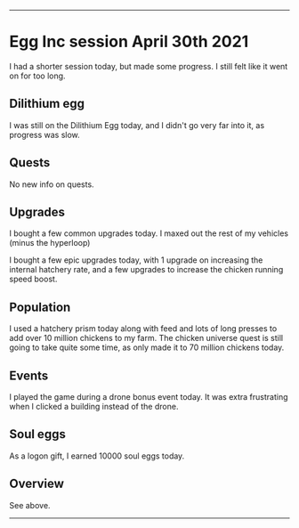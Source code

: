 
***

# Egg Inc session April 30th 2021

I had a shorter session today, but made some progress. I still felt like it went on for too long. 

## Dilithium egg

I was still on the Dilithium Egg today, and I didn't go very far into it, as progress was slow.

## Quests

No new info on quests.

## Upgrades

I bought a few common upgrades today. I maxed out the rest of my vehicles (minus the hyperloop) 

I bought a few epic upgrades today, with 1 upgrade on increasing the internal hatchery rate, and a few upgrades to increase the chicken running speed boost.

## Population

I used a hatchery prism today along with feed and lots of long presses to add over 10 million chickens to my farm. The chicken universe quest is still going to take quite some time, as only made it to 70 million chickens today.

## Events

I played the game during a drone bonus event today. It was extra frustrating when I clicked a building instead of the drone.

## Soul eggs

As a logon gift, I earned 10000 soul eggs today.

## Overview

See above.

***

